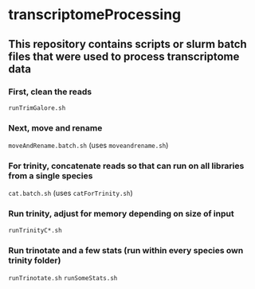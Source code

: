 # transcriptomeProcessing
## This repository contains scripts or slurm batch files that were used to process transcriptome data

### First, clean the reads
`runTrimGalore.sh`

### Next, move and rename
`moveAndRename.batch.sh` (uses `moveandrename.sh`)

### For trinity, concatenate reads so that can run on all libraries from a single species
`cat.batch.sh` (uses `catForTrinity.sh`)

### Run trinity, adjust for memory depending on size of input
`runTrinityC*.sh`

### Run trinotate and a few stats (run within every species own trinity folder)
`runTrinotate.sh`
`runSomeStats.sh`

